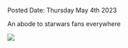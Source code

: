 Posted Date: Thursday May 4th 2023

An abode to starwars fans everywhere

![](https://upload.wikimedia.org/wikipedia/commons/7/7b/May_the_4th_be_with_you_%28Star_Wars_Day%29.gif)